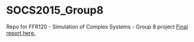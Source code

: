 # SOCS2015_Group8
Repo for FFR120 - Simulation of Complex Systems - Group 8 project
[Final report here.](https://github.com/jcredi/SOCS2015_Group8/blob/master/Supply_Chain_Simulation.pdf)
